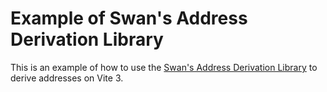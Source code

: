 # Example of Swan's Address Derivation Library

This is an example of how to use the [Swan's Address Derivation Library](https://github.com/swan-bitcoin/xpub-tool/tree/master/packages/xpub-lib) to derive addresses on Vite 3.
